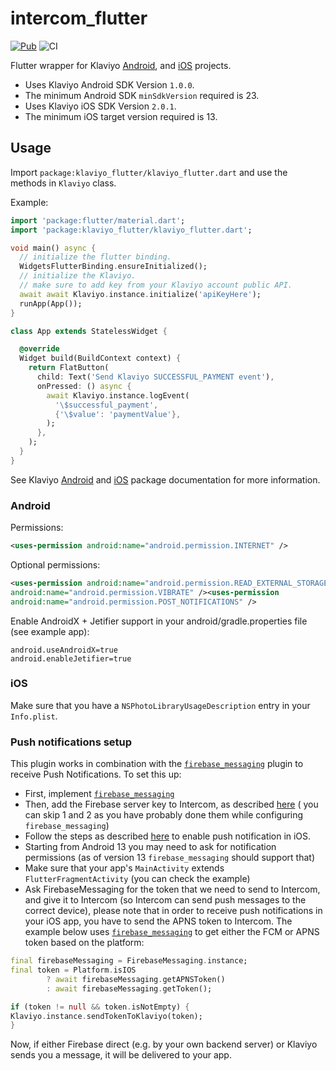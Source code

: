 # intercom_flutter

[![Pub](https://img.shields.io/pub/v/klaviyo_flutter.svg)](https://pub.dev/packages/klaviyo_flutter)
![CI](https://github.com/v3rm0n/klaviyo_flutter/workflows/CI/badge.svg)

Flutter wrapper for Klaviyo [Android](https://github.com/klaviyo/klaviyo-android-sdk),
and [iOS](https://github.com/klaviyo/klaviyo-swift-sdk) projects.

- Uses Klaviyo Android SDK Version `1.0.0`.
- The minimum Android SDK `minSdkVersion` required is 23.
- Uses Klaviyo iOS SDK Version `2.0.1`.
- The minimum iOS target version required is 13.

## Usage

Import `package:klaviyo_flutter/klaviyo_flutter.dart` and use the methods in `Klaviyo` class.

Example:

```dart
import 'package:flutter/material.dart';
import 'package:klaviyo_flutter/klaviyo_flutter.dart';

void main() async {
  // initialize the flutter binding.
  WidgetsFlutterBinding.ensureInitialized();
  // initialize the Klaviyo.
  // make sure to add key from your Klaviyo account public API.
  await await Klaviyo.instance.initialize('apiKeyHere');
  runApp(App());
}

class App extends StatelessWidget {

  @override
  Widget build(BuildContext context) {
    return FlatButton(
      child: Text('Send Klaviyo SUCCESSFUL_PAYMENT event'),
      onPressed: () async {
        await Klaviyo.instance.logEvent(
          '\$successful_payment',
          {'\$value': 'paymentValue'},
        );
      },
    );
  }
}

```

See
Klaviyo [Android](https://help.klaviyo.com/hc/en-us/articles/14750928993307)
and [iOS](https://help.klaviyo.com/hc/en-us/articles/360023213971) package
documentation for more information.

### Android

Permissions:

```xml
<uses-permission android:name="android.permission.INTERNET" />
```

Optional permissions:

```xml
<uses-permission android:name="android.permission.READ_EXTERNAL_STORAGE" /><uses-permission
android:name="android.permission.VIBRATE" /><uses-permission
android:name="android.permission.POST_NOTIFICATIONS" />
```

Enable AndroidX + Jetifier support in your android/gradle.properties file (see example app):

```
android.useAndroidX=true
android.enableJetifier=true
```

### iOS

Make sure that you have a `NSPhotoLibraryUsageDescription` entry in your `Info.plist`.

### Push notifications setup

This plugin works in combination with
the [`firebase_messaging`](https://pub.dev/packages/firebase_messaging) plugin to receive Push
Notifications. To set this up:

* First, implement [`firebase_messaging`](https://pub.dev/packages/firebase_messaging)
* Then, add the Firebase server key to Intercom, as
  described [here](https://developers.intercom.com/installing-intercom/docs/android-fcm-push-notifications#section-step-3-add-your-server-key-to-intercom-for-android-settings) (
  you can skip 1 and 2 as you have probably done them while configuring `firebase_messaging`)
* Follow the steps as
  described [here](https://developers.intercom.com/installing-intercom/docs/ios-push-notifications)
  to enable push notification in iOS.
* Starting from Android 13 you may need to ask for notification permissions (as of version
  13 `firebase_messaging` should support that)
* Make sure that your app's `MainActivity` extends `FlutterFragmentActivity` (you can check the
  example)
* Ask FirebaseMessaging for the token that we need to send to Intercom, and give it to Intercom (so
  Intercom can send push messages to the correct device), please note that in order to receive push
  notifications in your iOS app, you have to send the APNS token to Intercom. The example below
  uses [`firebase_messaging`](https://pub.dev/packages/firebase_messaging) to get either the FCM or
  APNS token based on the platform:

```dart
final firebaseMessaging = FirebaseMessaging.instance;
final token = Platform.isIOS
        ? await firebaseMessaging.getAPNSToken()
        : await firebaseMessaging.getToken();

if (token != null && token.isNotEmpty) {
Klaviyo.instance.sendTokenToKlaviyo(token);
}
```

Now, if either Firebase direct (e.g. by your own backend server) or Klaviyo sends you a message, it
will be delivered to your app.